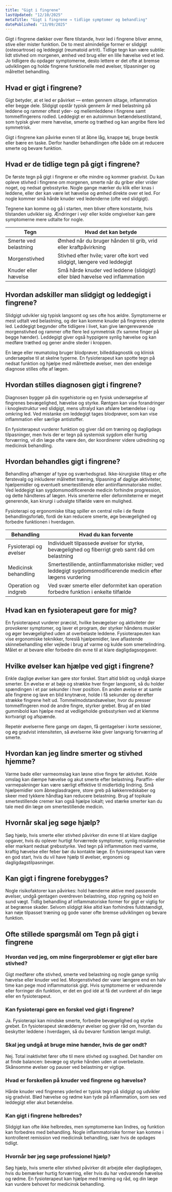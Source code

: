 ```yaml
---
title: "Gigt i fingrene"
lastUpdated: "12/10/2025"
metaTitle: "Gigt i fingrene → tidlige symptomer og behandling"
datePublished: "13/09/2025"
---
```


Gigt i fingrene dækker over flere tilstande, hvor led i fingrene bliver ømme, stive eller mister funktion. De to mest almindelige former er slidgigt (osteoartrose) og leddegigt (reumatoid artrit). Tidlige tegn kan være subtile: lidt stivhed om morgenen, ømhed ved brug eller en lille hævelse ved et led. Jo tidligere du opdager symptomerne, desto lettere er det ofte at bremse udviklingen og holde fingrene funktionelle med øvelser, tilpasninger og målrettet behandling.

## Hvad er gigt i fingrene?

Gigt betyder, at et led er påvirket — enten gennem slitage, inflammation eller begge dele. Slidgigt opstår typisk gennem år med belastning på leddene og rammer oftest yder- og mellemleddene i fingrene samt tommelfingerens rodled. Leddegigt er en autoimmun betændelsestilstand, som typisk giver mere hævelse, smerte og træthed og kan angribe flere led symmetrisk.

Gigt i fingrene kan påvirke evnen til at åbne låg, knappe tøj, bruge bestik eller bære en taske. Derfor handler behandlingen ofte både om at reducere smerte og bevare funktion.

## Hvad er de tidlige tegn på gigt i fingrene?

De første tegn på gigt i fingrene er ofte mindre og kommer gradvist. Du kan opleve stivhed i fingrene om morgenen, smerte når du griber eller vrider noget, og nedsat grebsstyrke. Nogle gange mærker du klik eller knas i leddene, eller der kan være let hævelse og ømhed direkte over et led. For nogle kommer små hårde knuder ved ledenderne (ofte ved slidgigt).

Tegnene kan komme og gå i starten, men bliver oftere konstante, hvis tilstanden udvikler sig. Ændringer i vejr eller kolde omgivelser kan gøre symptomerne mere udtalte for nogle.

| Tegn | Hvad det kan betyde |
|---|---|
| Smerte ved belastning | Ømhed når du bruger hånden til grib, vrid eller kraftpåvirkning |
| Morgenstivhed | Stivhed efter hvile; varer ofte kort ved slidgigt, længere ved leddegigt |
| Knuder eller hævelse | Små hårde knuder ved leddene (slidgigt) eller blød hævelse ved inflammation |

## Hvordan adskiller man slidgigt og leddegigt i fingrene?

Slidgigt udvikler sig typisk langsomt og ses ofte hos ældre. Symptomerne er mest udtalt ved belastning, og der kan komme knuder på fingrenes yderste led. Leddegigt begynder ofte tidligere i livet, kan give længerevarende morgenstivhed og rammer ofte flere led symmetrisk (fx samme finger på begge hænder). Leddegigt giver også hyppigere synlig hævelse og kan medføre træthed og gener andre steder i kroppen.

En læge eller reumatolog bruger blodprøver, billeddiagnostik og klinisk undersøgelse til at skelne typerne. En fysioterapeut kan spotte tegn på nedsat funktion og hjælpe med målrettede øvelser, men den endelige diagnose stilles ofte af lægen.

## Hvordan stilles diagnosen gigt i fingrene?

Diagnosen bygger på din sygehistorie og en fysisk undersøgelse af fingrenes bevægelighed, hævelse og styrke. Røntgen kan vise forandringer i knoglestruktur ved slidgigt, mens ultralyd kan afsløre betændelse i og omkring led. Ved mistanke om leddegigt tages blodprøver, som kan vise inflammation eller særlige antistoffer.

En fysioterapeut vurderer funktion og giver råd om træning og dagligdags tilpasninger, men hvis der er tegn på systemisk sygdom eller hurtig forværring, vil din læge ofte være den, der koordinerer videre udredning og medicinsk behandling.

## Hvordan behandles gigt i fingrene?

Behandling afhænger af type og sværhedsgrad. Ikke-kirurgiske tiltag er ofte førstevalg og inkluderer målrettet træning, tilpasning af daglige aktiviteter, hjælpemidler og eventuelt smertestillende eller antiinflammatoriske midler. Ved leddegigt kan sygdomsmodificerende medicin forhindre progression, og dette håndteres af lægen. Hvis smerterne eller deformiteterne er meget generende, kan kirurgi i udvalgte tilfælde være en mulighed.

Fysioterapi og ergonomiske tiltag spiller en central rolle i de fleste behandlingsforløb, fordi de kan reducere smerte, øge bevægelighed og forbedre funktionen i hverdagen.

| Behandling | Hvad du kan forvente |
|---|---|
| Fysioterapi og øvelser | Individuelt tilpassede øvelser for styrke, bevægelighed og fiberrigt greb samt råd om belastning |
| Medicinsk behandling | Smertestillende, antiinflammatoriske midler; ved leddegigt sygdomsmodificerende medicin efter lægens vurdering |
| Operation og indgreb | Ved svær smerte eller deformitet kan operation forbedre funktion i enkelte tilfælde |

## Hvad kan en fysioterapeut gøre for mig?

En fysioterapeut vurderer præcist, hvilke bevægelser og aktiviteter der provokerer symptomer, og laver et program, der styrker håndens muskler og øger bevægelighed uden at overbelaste leddene. Fysioterapeuten kan vise ergonomiske teknikker, foreslå hjælpemidler, lave aflastende skinnebehandling eller vejlede i brug af varme og kulde som smertelindring. Målet er at bevare eller forbedre din evne til at klare dagligdagsopgaver.

## Hvilke øvelser kan hjælpe ved gigt i fingrene?

Enkle daglige øvelser kan gøre stor forskel. Start altid blidt og undgå skarpe smerter. En øvelse er at bøje og strække hver finger langsomt, så du holder spændingen i et par sekunder i hver position. En anden øvelse er at samle alle fingrene og lave en blid knytnæve, holde i få sekunder og derefter strække fingrene helt ud. Tommelmodstandsøvelser, hvor du presser tommelfingeren mod de andre fingre, styrker grebet. Brug af en blød gummibold kan hjælpe med at vedligeholde grebsstyrken ved at klemme kortvarigt og afspænde.

Repetér øvelserne flere gange om dagen, få gentagelser i korte sessioner, og øg gradvist intensiteten, så øvelserne ikke giver langvarig forværring af smerte.

## Hvordan kan jeg lindre smerter og stivhed hjemme?

Varme bade eller varmeomslag kan løsne stive fingre før aktivitet. Kolde omslag kan dæmpe hævelse og akut smerte efter belastning. Paraffin- eller varmepakninger kan være særligt effektive til midlertidig lindring. Små hjælpemidler som åbneglasdragere, store greb på køkkenredskaber og skeer med tykkere håndtag kan reducere belastning. Brug af topikale smertestillende cremer kan også hjælpe lokalt; ved stærke smerter kan du tale med din læge om smertestillende medicin.

## Hvornår skal jeg søge hjælp?

Søg hjælp, hvis smerte eller stivhed påvirker din evne til at klare daglige opgaver, hvis du oplever hurtigt forværrede symptomer, synlig misdannelse eller markant nedsat grebsstyrke. Ved tegn på inflammation med varme, kraftig hævelse eller feber bør du kontakte læge. En fysioterapeut kan være en god start, hvis du vil have hjælp til øvelser, ergonomi og dagligdagstilpasninger.

## Kan gigt i fingrene forebygges?

Nogle risikofaktorer kan påvirkes: hold hænderne aktive med passende øvelser, undgå gentagen overdreven belastning, stop rygning og hold en sund vægt. Tidlig behandling af inflammatoriske former for gigt er vigtig for at begrænse skader. Selvom slidgigt ikke altid kan forhindres fuldstændigt, kan nøje tilpasset træning og gode vaner ofte bremse udviklingen og bevare funktion.

## Ofte stillede spørgsmål om Tegn på gigt i fingrene

### Hvordan ved jeg, om mine fingerproblemer er gigt eller bare stivhed?
Gigt medfører ofte stivhed, smerte ved belastning og nogle gange synlig hævelse eller knuder ved led. Morgenstivhed der varer længere end en halv time kan pege mod inflammatorisk gigt. Hvis symptomerne er vedvarende eller forringer din funktion, er det en god idé at få det vurderet af din læge eller en fysioterapeut.

### Kan fysioterapi gøre en forskel ved gigt i fingrene?
Ja. Fysioterapi kan mindske smerte, forbedre bevægelighed og styrke grebet. En fysioterapeut skræddersyr øvelser og giver råd om, hvordan du beskytter leddene i hverdagen, så du bevarer funktion længst muligt.

### Skal jeg undgå at bruge mine hænder, hvis de gør ondt?
Nej. Total inaktivitet fører ofte til mere stivhed og svaghed. Det handler om at finde balancen: bevæge og styrke hånden uden at overbelaste. Skånsomme øvelser og pauser ved belastning er vigtige.

### Hvad er forskellen på knuder ved fingrene og hævelse?
Hårde knuder ved fingrenes yderled er typisk tegn på slidgigt og udvikler sig gradvist. Blød hævelse og rødme kan tyde på inflammation, som ses ved leddegigt eller akut betændelse.

### Kan gigt i fingrene helbredes?
Slidgigt kan ofte ikke helbredes, men symptomerne kan lindres, og funktion kan forbedres med behandling. Nogle inflammatoriske former kan komme i kontrolleret remission ved medicinsk behandling, især hvis de opdages tidligt.

### Hvornår bør jeg søge professionel hjælp?
Søg hjælp, hvis smerte eller stivhed påvirker dit arbejde eller dagligdagen, hvis du bemærker hurtig forværring, eller hvis du har vedvarende hævelse og rødme. En fysioterapeut kan hjælpe med træning og råd, og din læge kan vurdere behovet for medicinsk behandling.